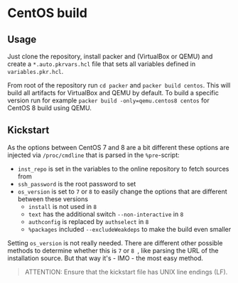 # CentOS build

## Usage

Just clone the repository, install packer and (VirtualBox or QEMU) and create a
`*.auto.pkrvars.hcl` file that sets all variables defined in `variables.pkr.hcl`.

From root of the repository run `cd packer` and `packer build centos`. This will
build all artifacts for VirtualBox and QEMU by default. To build a specific
version run for example `packer build -only=qemu.centos8 centos` for CentOS 8
build using QEMU.

## Kickstart

As the options between CentOS 7 and 8 are a bit different these options are
injected via `/proc/cmdline` that is parsed in the `%pre`-script:

- `inst_repo` is set in the variables to the online repository to fetch sources from
- `ssh_password` is the root password to set
- `os_version` is set to `7` or `8` to easily change the options that are different between these versions
  - `install` is not used in `8`
  - `text` has the additional switch `--non-interactive` in `8`
  - `authconfig` is replaced by `authselect` in `8`
  - `%packages` included `--excludeWeakdeps` to make the build even smaller

Setting `os_version` is not really needed. There are different other possible
methods to determine whether this is `7` or `8 `, like parsing the URL of the
installation source. But that way it's - IMO - the most easy method.

> ATTENTION: Ensure that the kickstart file has UNIX line endings (LF).
